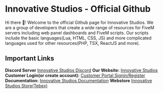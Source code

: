 # Innovative Studios - Official Github

Hi there 👋! Welcome to the official Github page for Innovative Studios. We are a group of developers that create a wide range of resources for FiveM servers including web panel dashboards and FiveM scripts. Our scripts include the basic languages(Lua, HTML, CSS, JS) and more complicated languages used for other resources(PHP, TSX, ReactJS and more).

## Important Links
**Discord Server** [Innovative Studios Discord](https://discord.iv-studios.net)
**Our Website:** [Innovative Studios](https://iv-studios.net)
**Customer Login(or create account):** [Customer Portal Signin/Register](https://iv-studios.net/customer/login) 
**Documentation:** [Innovative Studios Documentation](https://docs.iv-studios.net)
**Webstore** [Innovative Studios Store(Tebex)](https://store.iv-studios.net)
